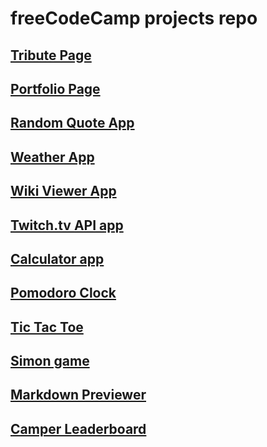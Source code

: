 # freeCodeCamp projects repo

## [Tribute Page ](https://axzerk.github.io/codecamp-projects/tribute-page/dist/)

## [Portfolio Page](https://axzerk.github.io/codecamp-projects/portfolio/dist/)

## [Random Quote App](https://axzerk.github.io/codecamp-projects/random-quote-app/dist/)

## [Weather App](https://axzerk.github.io/codecamp-projects/weather-app/dist/)

## [Wiki Viewer App](https://axzerk.github.io/codecamp-projects/wiki-viewer/build/)

## [Twitch.tv API app](https://axzerk.github.io/codecamp-projects/twitch-status-app/dist/)

## [Calculator app](https://axzerk.github.io/codecamp-projects/calculator-app/dist/)

## [Pomodoro Clock](https://axzerk.github.io/codecamp-projects/pomodoro-clock/dist/)

## [Tic Tac Toe](https://axzerk.github.io/codecamp-projects/tic-tac-toe/dist/)

## [Simon game](https://axzerk.github.io/codecamp-projects/simon-game/dist/)

## [Markdown Previewer](https://axzerk.github.io/codecamp-projects/markdown-previewer/dist/)

## [Camper Leaderboard](https://axzerk.github.io/codecamp-projects/camper-leaderboard/dist/)
